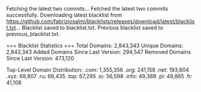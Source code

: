 Fetching the latest two commits...
Fetched the latest two commits successfully.
Downloading latest blacklist from https://github.com/fabriziosalmi/blacklists/releases/download/latest/blacklist.txt...
Blacklist saved to blacklist.txt.
Previous blacklist saved to previous_blacklist.txt.

=== Blacklist Statistics ===
Total Domains: 2,843,343
Unique Domains: 2,843,343
Added Domains Since Last Version: 294,547
Removed Domains Since Last Version: 473,120

Top-Level Domain Distribution:
  .com: 1,355,356
  .org: 241,158
  .net: 193,804
  .xyz: 68,807
  .ru: 68,435
  .top: 67,295
  .io: 56,598
  .info: 49,389
  .pl: 48,865
  .fr: 41,108
